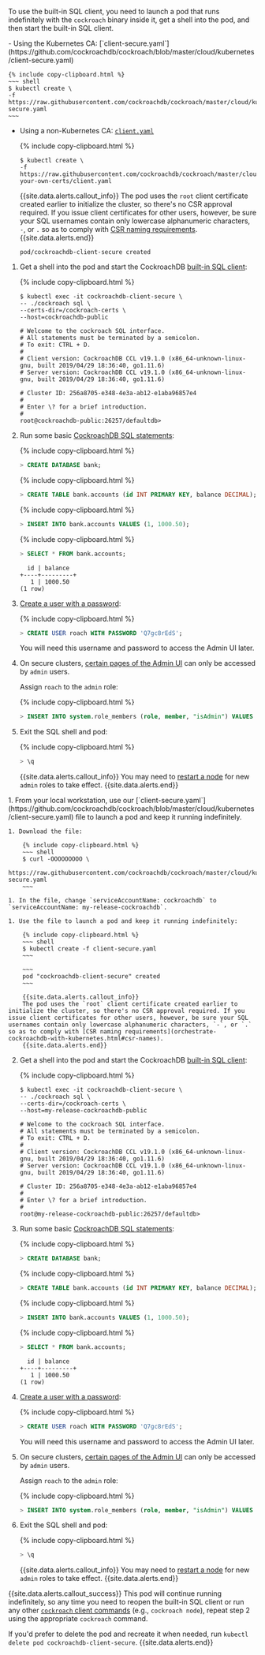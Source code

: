 To use the built-in SQL client, you need to launch a pod that runs indefinitely with the `cockroach` binary inside it, get a shell into the pod, and then start the built-in SQL client.

<section class="filter-content" markdown="1" data-scope="manual">
- Using the Kubernetes CA: [`client-secure.yaml`](https://github.com/cockroachdb/cockroach/blob/master/cloud/kubernetes/client-secure.yaml)

    {% include copy-clipboard.html %}
    ~~~ shell
    $ kubectl create \
    -f https://raw.githubusercontent.com/cockroachdb/cockroach/master/cloud/kubernetes/client-secure.yaml
    ~~~

- Using a non-Kubernetes CA: [`client.yaml`](https://github.com/cockroachdb/cockroach/blob/master/cloud/kubernetes/bring-your-own-certs/client.yaml)

    {% include copy-clipboard.html %}
    ~~~ shell
    $ kubectl create \
    -f https://raw.githubusercontent.com/cockroachdb/cockroach/master/cloud/kubernetes/bring-your-own-certs/client.yaml
    ~~~

    {{site.data.alerts.callout_info}}
    The pod uses the `root` client certificate created earlier to initialize the cluster, so there's no CSR approval required. If you issue client certificates for other users, however, be sure your SQL usernames contain only lowercase alphanumeric characters, `-`, or `.` so as to comply with [CSR naming requirements](orchestrate-cockroachdb-with-kubernetes.html#csr-names).
    {{site.data.alerts.end}}

    ~~~
    pod/cockroachdb-client-secure created
    ~~~

1. Get a shell into the pod and start the CockroachDB [built-in SQL client](cockroach-sql.html):

    {% include copy-clipboard.html %}
    ~~~ shell
    $ kubectl exec -it cockroachdb-client-secure \
    -- ./cockroach sql \
    --certs-dir=/cockroach-certs \
    --host=cockroachdb-public
    ~~~

    ~~~
    # Welcome to the cockroach SQL interface.
    # All statements must be terminated by a semicolon.
    # To exit: CTRL + D.
    #
    # Client version: CockroachDB CCL v19.1.0 (x86_64-unknown-linux-gnu, built 2019/04/29 18:36:40, go1.11.6)
    # Server version: CockroachDB CCL v19.1.0 (x86_64-unknown-linux-gnu, built 2019/04/29 18:36:40, go1.11.6)

    # Cluster ID: 256a8705-e348-4e3a-ab12-e1aba96857e4
    #
    # Enter \? for a brief introduction.
    #
    root@cockroachdb-public:26257/defaultdb>
    ~~~

2. Run some basic [CockroachDB SQL statements](learn-cockroachdb-sql.html):

    {% include copy-clipboard.html %}
    ~~~ sql
    > CREATE DATABASE bank;
    ~~~

    {% include copy-clipboard.html %}
    ~~~ sql
    > CREATE TABLE bank.accounts (id INT PRIMARY KEY, balance DECIMAL);
    ~~~

    {% include copy-clipboard.html %}
    ~~~ sql
    > INSERT INTO bank.accounts VALUES (1, 1000.50);
    ~~~

    {% include copy-clipboard.html %}
    ~~~ sql
    > SELECT * FROM bank.accounts;
    ~~~

    ~~~
      id | balance
    +----+---------+
       1 | 1000.50
    (1 row)
    ~~~

3. [Create a user with a password](create-user.html#create-a-user-with-a-password):

    {% include copy-clipboard.html %}
    ~~~ sql
    > CREATE USER roach WITH PASSWORD 'Q7gc8rEdS';
    ~~~

      You will need this username and password to access the Admin UI later.

4. On secure clusters, [certain pages of the Admin UI](admin-ui-overview.html#admin-ui-access) can only be accessed by `admin` users.

    Assign `roach` to the `admin` role:

    {% include copy-clipboard.html %}
    ~~~ sql
    > INSERT INTO system.role_members (role, member, "isAdmin") VALUES ('admin', 'roach', true);
    ~~~

5. Exit the SQL shell and pod:

    {% include copy-clipboard.html %}
    ~~~ sql
    > \q
    ~~~

    {{site.data.alerts.callout_info}}
    You may need to [restart a node](orchestrate-cockroachdb-with-kubernetes.html#step-5-simulate-node-failure) for new `admin` roles to take effect.
    {{site.data.alerts.end}}
</section>

<section class="filter-content" markdown="1" data-scope="helm">
1. From your local workstation, use our [`client-secure.yaml`](https://github.com/cockroachdb/cockroach/blob/master/cloud/kubernetes/client-secure.yaml) file to launch a pod and keep it running indefinitely.

    1. Download the file:

        {% include copy-clipboard.html %}
        ~~~ shell
        $ curl -OOOOOOOOO \
        https://raw.githubusercontent.com/cockroachdb/cockroach/master/cloud/kubernetes/client-secure.yaml
        ~~~

    1. In the file, change `serviceAccountName: cockroachdb` to `serviceAccountName: my-release-cockroachdb`.

    1. Use the file to launch a pod and keep it running indefinitely:

        {% include copy-clipboard.html %}
        ~~~ shell
        $ kubectl create -f client-secure.yaml
        ~~~

        ~~~
        pod "cockroachdb-client-secure" created
        ~~~

        {{site.data.alerts.callout_info}}
        The pod uses the `root` client certificate created earlier to initialize the cluster, so there's no CSR approval required. If you issue client certificates for other users, however, be sure your SQL usernames contain only lowercase alphanumeric characters, `-`, or `.` so as to comply with [CSR naming requirements](orchestrate-cockroachdb-with-kubernetes.html#csr-names).
        {{site.data.alerts.end}}

2. Get a shell into the pod and start the CockroachDB [built-in SQL client](cockroach-sql.html):

    {% include copy-clipboard.html %}
    ~~~ shell
    $ kubectl exec -it cockroachdb-client-secure \
    -- ./cockroach sql \
    --certs-dir=/cockroach-certs \
    --host=my-release-cockroachdb-public
    ~~~

    ~~~
    # Welcome to the cockroach SQL interface.
    # All statements must be terminated by a semicolon.
    # To exit: CTRL + D.
    #
    # Client version: CockroachDB CCL v19.1.0 (x86_64-unknown-linux-gnu, built 2019/04/29 18:36:40, go1.11.6)
    # Server version: CockroachDB CCL v19.1.0 (x86_64-unknown-linux-gnu, built 2019/04/29 18:36:40, go1.11.6)

    # Cluster ID: 256a8705-e348-4e3a-ab12-e1aba96857e4
    #
    # Enter \? for a brief introduction.
    #
    root@my-release-cockroachdb-public:26257/defaultdb>
    ~~~

3. Run some basic [CockroachDB SQL statements](learn-cockroachdb-sql.html):

    {% include copy-clipboard.html %}
    ~~~ sql
    > CREATE DATABASE bank;
    ~~~

    {% include copy-clipboard.html %}
    ~~~ sql
    > CREATE TABLE bank.accounts (id INT PRIMARY KEY, balance DECIMAL);
    ~~~

    {% include copy-clipboard.html %}
    ~~~ sql
    > INSERT INTO bank.accounts VALUES (1, 1000.50);
    ~~~

    {% include copy-clipboard.html %}
    ~~~ sql
    > SELECT * FROM bank.accounts;
    ~~~

    ~~~
      id | balance
    +----+---------+
       1 | 1000.50
    (1 row)
    ~~~

4. [Create a user with a password](create-user.html#create-a-user-with-a-password):

    {% include copy-clipboard.html %}
    ~~~ sql
    > CREATE USER roach WITH PASSWORD 'Q7gc8rEdS';
    ~~~

    You will need this username and password to access the Admin UI later.

5. On secure clusters, [certain pages of the Admin UI](admin-ui-overview.html#admin-ui-access) can only be accessed by `admin` users.

    Assign `roach` to the `admin` role:

    {% include copy-clipboard.html %}
    ~~~ sql
    > INSERT INTO system.role_members (role, member, "isAdmin") VALUES ('admin', 'roach', true);
    ~~~

6. Exit the SQL shell and pod:

    {% include copy-clipboard.html %}
    ~~~ sql
    > \q
    ~~~

    {{site.data.alerts.callout_info}}
    You may need to [restart a node](orchestrate-cockroachdb-with-kubernetes.html#step-5-simulate-node-failure) for new `admin` roles to take effect.
    {{site.data.alerts.end}}
</section>

{{site.data.alerts.callout_success}}
This pod will continue running indefinitely, so any time you need to reopen the built-in SQL client or run any other [`cockroach` client commands](cockroach-commands.html) (e.g., `cockroach node`), repeat step 2 using the appropriate `cockroach` command.

If you'd prefer to delete the pod and recreate it when needed, run `kubectl delete pod cockroachdb-client-secure`.
{{site.data.alerts.end}}

